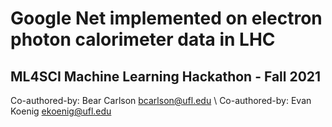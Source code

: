 # Google Net implemented on electron photon calorimeter data in LHC

## ML4SCI Machine Learning Hackathon - Fall 2021


Co-authored-by: Bear Carlson <bcarlson@ufl.edu> \\
Co-authored-by: Evan Koenig <ekoenig@ufl.edu>
